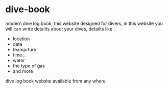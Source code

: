 # dive-book

modern dive log book, this website designed for divers, 
in this website you will can write detailts about your dives, detailts like : 
* location
* data
* teamprture 
* time ,
* water
* the type of gas 
* and more

dive log book website available from any where

